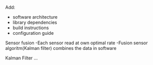 Add:
- software architecture
- library dependencies
- build instructions
- configuration guide
  
Sensor fusion
  -Each sensor read at own optimal rate
  -Fusion sensor algoritm(Kalman filter) combines the data in software

  Kalman Filter
  ...
